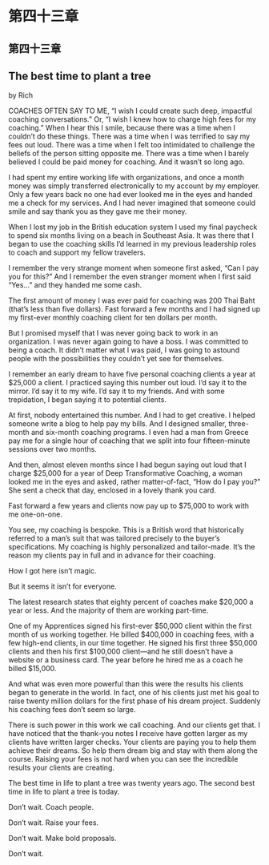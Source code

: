 # 第四十三章

## 第四十三章

## The best time to plant a tree

by Rich

COACHES OFTEN SAY TO ME, “I wish I could create such deep, impactful coaching conversations.” Or, “I wish I knew how to charge high fees for my coaching.” When I hear this I smile, because there was a time when I couldn’t do these things. There was a time when I was terrified to say my fees out loud. There was a time when I felt too intimidated to challenge the beliefs of the person sitting opposite me. There was a time when I barely believed I could be paid money for coaching. And it wasn’t so long ago.

I had spent my entire working life with organizations, and once a month money was simply transferred electronically to my account by my employer. Only a few years back no one had ever looked me in the eyes and handed me a check for my services. And I had never imagined that someone could smile and say thank you as they gave me their money.

When I lost my job in the British education system I used my final paycheck to spend six months living on a beach in Southeast Asia. It was there that I began to use the coaching skills I’d learned in my previous leadership roles to coach and support my fellow travelers.

I remember the very strange moment when someone first asked, “Can I pay you for this?” And I remember the even stranger moment when I first said “Yes...” and they handed me some cash.

The first amount of money I was ever paid for coaching was 200 Thai Baht \(that’s less than five dollars\). Fast forward a few months and I had signed up my first-ever monthly coaching client for ten dollars per month.

But I promised myself that I was never going back to work in an organization. I was never again going to have a boss. I was committed to being a coach. It didn’t matter what I was paid, I was going to astound people with the possibilities they couldn’t yet see for themselves.

I remember an early dream to have five personal coaching clients a year at $25,000 a client. I practiced saying this number out loud. I’d say it to the mirror. I’d say it to my wife. I’d say it to my friends. And with some trepidation, I began saying it to potential clients.

At first, nobody entertained this number. And I had to get creative. I helped someone write a blog to help pay my bills. And I designed smaller, three-month and six-month coaching programs. I even had a man from Greece pay me for a single hour of coaching that we split into four fifteen-minute sessions over two months.

And then, almost eleven months since I had begun saying out loud that I charge $25,000 for a year of Deep Transformative Coaching, a woman looked me in the eyes and asked, rather matter-of-fact, “How do I pay you?” She sent a check that day, enclosed in a lovely thank you card.

Fast forward a few years and clients now pay up to $75,000 to work with me one-on-one.

You see, my coaching is bespoke. This is a British word that historically referred to a man’s suit that was tailored precisely to the buyer’s specifications. My coaching is highly personalized and tailor-made. It’s the reason my clients pay in full and in advance for their coaching.

How I got here isn’t magic.

But it seems it isn’t for everyone.

The latest research states that eighty percent of coaches make $20,000 a year or less. And the majority of them are working part-time.

One of my Apprentices signed his first-ever $50,000 client within the first month of us working together. He billed $400,000 in coaching fees, with a few high-end clients, in our time together. He signed his first three $50,000 clients and then his first $100,000 client—and he still doesn’t have a website or a business card. The year before he hired me as a coach he billed $15,000.

And what was even more powerful than this were the results his clients began to generate in the world. In fact, one of his clients just met his goal to raise twenty million dollars for the first phase of his dream project. Suddenly his coaching fees don’t seem so large.

There is such power in this work we call coaching. And our clients get that. I have noticed that the thank-you notes I receive have gotten larger as my clients have written larger checks. Your clients are paying you to help them achieve their dreams. So help them dream big and stay with them along the course. Raising your fees is not hard when you can see the incredible results your clients are creating.

The best time in life to plant a tree was twenty years ago. The second best time in life to plant a tree is today.

Don’t wait. Coach people.

Don’t wait. Raise your fees.

Don’t wait. Make bold proposals.

Don’t wait.

